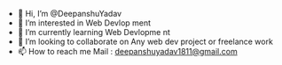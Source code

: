 - 👋 Hi, I’m @DeepanshuYadav
- 👀 I’m interested in Web Devlop  ment
- 🌱 I’m currently  learning Web  Devlopme nt 
- 💞️ I’m looking to collaborate  on Any  web dev  project or freelance  work
- 📫 How to  reach me  Mail    : deepanshuyadav1811@gmail.com   

<!---
Deepanshuyadav05/Deepanshuyadav05 is a ✨ special ✨ repository because its `README.md` (this file) appears on your GitHub profile.
You can click the Preview link to take a look at your changes.
--->
